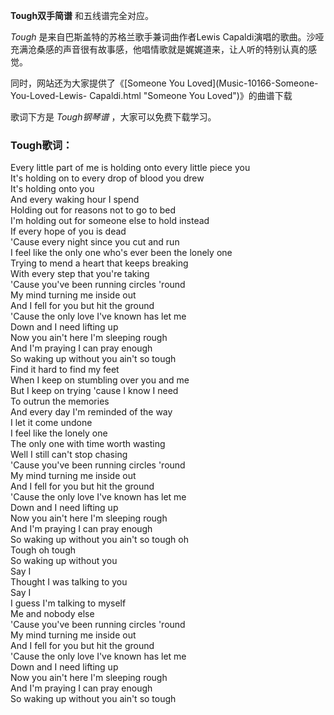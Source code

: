 

**Tough双手简谱** 和五线谱完全对应。

_Tough_ 是来自巴斯盖特的苏格兰歌手兼词曲作者Lewis
Capaldi演唱的歌曲。沙哑充满沧桑感的声音很有故事感，他唱情歌就是娓娓道来，让人听的特别认真的感觉。

同时，网站还为大家提供了《[Someone You Loved](Music-10166-Someone-You-Loved-Lewis-
Capaldi.html "Someone You Loved")》的曲谱下载

歌词下方是 _Tough钢琴谱_ ，大家可以免费下载学习。

### Tough歌词：

Every little part of me is holding onto every little piece you  
It's holding on to every drop of blood you drew  
It's holding onto you  
And every waking hour I spend  
Holding out for reasons not to go to bed  
I'm holding out for someone else to hold instead  
If every hope of you is dead  
'Cause every night since you cut and run  
I feel like the only one who's ever been the lonely one  
Trying to mend a heart that keeps breaking  
With every step that you're taking  
'Cause you've been running circles 'round  
My mind turning me inside out  
And I fell for you but hit the ground  
'Cause the only love I've known has let me  
Down and I need lifting up  
Now you ain't here I'm sleeping rough  
And I'm praying I can pray enough  
So waking up without you ain't so tough  
Find it hard to find my feet  
When I keep on stumbling over you and me  
But I keep on trying 'cause I know I need  
To outrun the memories  
And every day I'm reminded of the way  
I let it come undone  
I feel like the lonely one  
The only one with time worth wasting  
Well I still can't stop chasing  
'Cause you've been running circles 'round  
My mind turning me inside out  
And I fell for you but hit the ground  
'Cause the only love I've known has let me  
Down and I need lifting up  
Now you ain't here I'm sleeping rough  
And I'm praying I can pray enough  
So waking up without you ain't so tough oh  
Tough oh tough  
So waking up without you  
Say I  
Thought I was talking to you  
Say I  
I guess I'm talking to myself  
Me and nobody else  
'Cause you've been running circles 'round  
My mind turning me inside out  
And I fell for you but hit the ground  
'Cause the only love I've known has let me  
Down and I need lifting up  
Now you ain't here I'm sleeping rough  
And I'm praying I can pray enough  
So waking up without you ain't so tough

